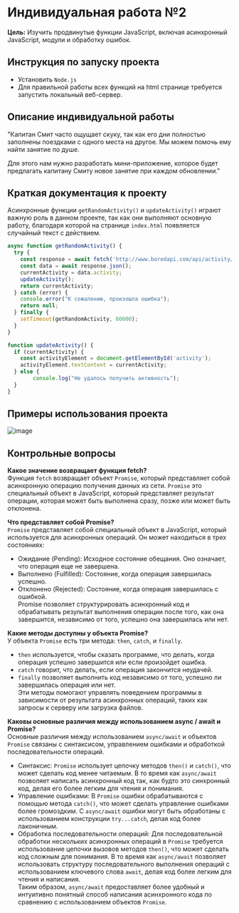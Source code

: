 # Индивидуальная работа №2
**Цель:** Изучить продвинутые функции JavaScript, включая асинхронный JavaScript, модули и обработку ошибок.

## Инструкция по запуску проекта
- Установить `Node.js`
- Для правильной работы всех функций на html странице требуется запустить локальный веб-сервер.

## Описание индивидуальной работы
"Капитан Смит часто ощущает скуку, так как его дни полностью заполнены поездками с одного места на другое. Мы можем помочь ему найти занятие по душе.

Для этого нам нужно разработать мини-приложение, которое будет предлагать капитану Смиту новое занятие при каждом обновлении."

## Краткая документация к проекту
Асинхронные функции `getRandomActivity()` и `updateActivity()` играют важную роль в данном проекте, так как они выполняют основную работу, благодаря которой на странице `index.html` появляется случайный текст с действием.

```javascript
async function getRandomActivity() {
  try {
    const response = await fetch('http://www.boredapi.com/api/activity/');
    const data = await response.json();
    currentActivity = data.activity;
    updateActivity();
    return currentActivity;
  } catch (error) {
    console.error("К сожалению, произошла ошибка");
    return null;
  } finally {
    setTimeout(getRandomActivity, 60000); 
  }
}
```

```javascript
function updateActivity() {
  if (currentActivity) {
    const activityElement = document.getElementById('activity');
    activityElement.textContent = currentActivity;
  } else {
        console.log("Не удалось получить активность");
  }
}
```

## Примеры использования проекта
![image](https://github.com/caxaexe/University/assets/149768960/dac38967-1101-45e9-a486-fb330eee11c6)


## Контрольные вопросы
**Какое значение возвращает функция fetch?**<br>
Функция `fetch` возвращает объект `Promise`, который представляет собой асинхронную операцию получения данных из сети. `Promise` это специальный объект в JavaScript, который представляет результат операции, которая может быть выполнена сразу, позже или может быть отклонена. 

**Что представляет собой Promise?**<br>
`Promise` представляет собой специальный объект в JavaScript, который используется для асинхронных операций. Он может находиться в трех состояниях:
- Ожидание (Pending): Исходное состояние обещания. Оно означает, что операция еще не завершена.
- Выполнено (Fulfilled): Состояние, когда операция завершилась успешно.
- Отклонено (Rejected): Состояние, когда операция завершилась с ошибкой.<br>
Promise позволяет структурировать асинхронный код и обрабатывать результат выполнения операции после того, как она завершится, независимо от того, успешно она завершилась или нет.

**Какие методы доступны у объекта Promise?**<br>
У объекта `Promise` есть три метода: `then`, `catch`, и `finally`. 
- `then` используется, чтобы сказать программе, что делать, когда операция успешно завершится или если произойдет ошибка.
- `catch` говорит, что делать, если операция закончится неудачей.
- `finally` позволяет выполнить код независимо от того, успешно ли завершилась операция или нет.<br>
Эти методы помогают управлять поведением программы в зависимости от результата асинхронных операций, таких как запросы к серверу или загрузка файлов.

**Каковы основные различия между использованием async / await и Promise?**<br>
Основные различия между использованием `async/await` и объектов `Promise` связаны с синтаксисом, управлением ошибками и обработкой последовательности операций.
- Синтаксис: `Promise` использует цепочку методов `then()` и `catch()`, что может сделать код менее читаемым. В то время как `async/await` позволяет написать асинхронный код так, как будто это синхронный код, делая его более легким для чтения и понимания.
- Управление ошибками: В `Promise` ошибки обрабатываются с помощью метода `catch()`, что может сделать управление ошибками более громоздким. С `async/await` ошибки могут быть обработаны с использованием конструкции `try...catch`, делая код более лаконичным.
- Обработка последовательности операций: Для последовательной обработки нескольких асинхронных операций в `Promise` требуется использование цепочки вызовов методов `then()`, что может сделать код сложным для понимания. В то время как `async/await` позволяет использовать структуру последовательного выполнения операций с использованием ключевого слова `await`, делая код более легким для чтения и написания.<br>
Таким образом, `async/await` предоставляет более удобный и интуитивно понятный способ написания асинхронного кода по сравнению с использованием объектов `Promise`.

